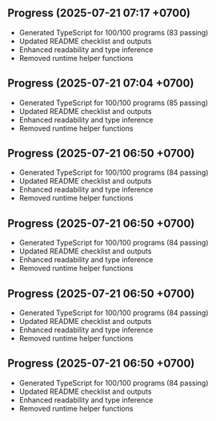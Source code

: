 ## Progress (2025-07-21 07:17 +0700)
- Generated TypeScript for 100/100 programs (83 passing)
- Updated README checklist and outputs
- Enhanced readability and type inference
- Removed runtime helper functions

## Progress (2025-07-21 07:04 +0700)
- Generated TypeScript for 100/100 programs (85 passing)
- Updated README checklist and outputs
- Enhanced readability and type inference
- Removed runtime helper functions
## Progress (2025-07-21 06:50 +0700)
- Generated TypeScript for 100/100 programs (84 passing)
- Updated README checklist and outputs
- Enhanced readability and type inference
- Removed runtime helper functions
## Progress (2025-07-21 06:50 +0700)
- Generated TypeScript for 100/100 programs (84 passing)
- Updated README checklist and outputs
- Enhanced readability and type inference
- Removed runtime helper functions
## Progress (2025-07-21 06:50 +0700)
- Generated TypeScript for 100/100 programs (84 passing)
- Updated README checklist and outputs
- Enhanced readability and type inference
- Removed runtime helper functions
## Progress (2025-07-21 06:50 +0700)
- Generated TypeScript for 100/100 programs (84 passing)
- Updated README checklist and outputs
- Enhanced readability and type inference
- Removed runtime helper functions
